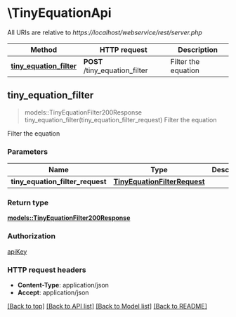 # \TinyEquationApi

All URIs are relative to *https://localhost/webservice/rest/server.php*

Method | HTTP request | Description
------------- | ------------- | -------------
[**tiny_equation_filter**](TinyEquationApi.md#tiny_equation_filter) | **POST** /tiny_equation_filter | Filter the equation



## tiny_equation_filter

> models::TinyEquationFilter200Response tiny_equation_filter(tiny_equation_filter_request)
Filter the equation

Filter the equation

### Parameters


Name | Type | Description  | Required | Notes
------------- | ------------- | ------------- | ------------- | -------------
**tiny_equation_filter_request** | [**TinyEquationFilterRequest**](TinyEquationFilterRequest.md) |  | [required] |

### Return type

[**models::TinyEquationFilter200Response**](tiny_equation_filter_200_response.md)

### Authorization

[apiKey](../README.md#apiKey)

### HTTP request headers

- **Content-Type**: application/json
- **Accept**: application/json

[[Back to top]](#) [[Back to API list]](../README.md#documentation-for-api-endpoints) [[Back to Model list]](../README.md#documentation-for-models) [[Back to README]](../README.md)

